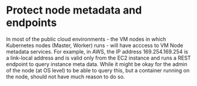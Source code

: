 # Protect node metadata and endpoints

In most of the public cloud environments - the VM nodes in which Kubernetes nodes (Master, Worker) runs - will have acccess to VM Node metadata services. For example, in AWS, the IP address 169.254.169.254 is a link-local address and is valid only from the EC2 instance and runs a REST endpoint to query instance meta data. While it might be okay for the admin of the node (at OS level) to be able to query this, but a container running on the node, should not have much reason to do so. 
